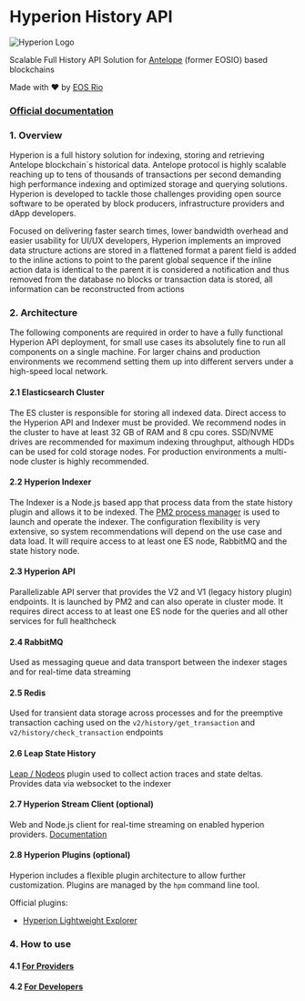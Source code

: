 # Hyperion History API

<picture>
  <source media="(prefers-color-scheme: dark)" srcset="https://eosrio.io/hyperion-white.png">
  <img alt="Hyperion Logo" src="https://eosrio.io/hyperion.png">
</picture>

Scalable Full History API Solution for [Antelope](https://antelope.io/) (former EOSIO) based blockchains

Made with ♥ by [EOS Rio](https://eosrio.io/)

### [Official documentation](https://hyperion.docs.eosrio.io)

### 1. Overview

Hyperion is a full history solution for indexing, storing and retrieving Antelope blockchain`s historical data.
Antelope protocol is highly scalable reaching up to tens of thousands of transactions per second demanding high performance indexing and optimized storage and querying solutions. Hyperion is developed to tackle those challenges providing open source software to be operated by block producers, infrastructure providers and dApp developers.

Focused on delivering faster search times, lower bandwidth overhead and easier usability for UI/UX developers, Hyperion implements an improved data structure
actions are stored in a flattened format
a parent field is added to the inline actions to point to the parent global sequence
if the inline action data is identical to the parent it is considered a notification and thus removed from the database
no blocks or transaction data is stored, all information can be reconstructed from actions

### 2. Architecture
The following components are required in order to have a fully functional Hyperion API deployment, 
for small use cases its absolutely fine to run all components on a single machine. For larger chains and 
production environments we recommend setting them up into different servers under a high-speed local network.

#### 2.1 Elasticsearch Cluster
The ES cluster is responsible for storing all indexed data.
Direct access to the Hyperion API and Indexer must be provided. We recommend nodes in the 
cluster to have at least 32 GB of RAM and 8 cpu cores. SSD/NVME drives are recommended for 
maximum indexing throughput, although HDDs can be used for cold storage nodes.
For production environments a multi-node cluster is highly recommended.

#### 2.2 Hyperion Indexer
The Indexer is a Node.js based app that process data from the state history plugin and allows it to be indexed.
The [PM2 process manager](https://pm2.keymetrics.io) is used to launch and operate the indexer. The configuration flexibility is very extensive, 
so system recommendations will depend on the use case and data load. It will require access to at least one ES node, 
RabbitMQ and the state history node.

#### 2.3 Hyperion API
Parallelizable API server that provides the V2 and V1 (legacy history plugin) endpoints.
It is launched by PM2 and can also operate in cluster mode. It requires direct access to 
at least one ES node for the queries and all other services for full healthcheck

#### 2.4 RabbitMQ
Used as messaging queue and data transport between the indexer stages and for real-time data streaming

#### 2.5 Redis
Used for transient data storage across processes and for the preemptive transaction caching used on the `v2/history/get_transaction` and `v2/history/check_transaction` endpoints

#### 2.6 Leap State History
[Leap / Nodeos](https://github.com/AntelopeIO/leap/tree/main/plugins/state_history_plugin) plugin used to collect action traces and state deltas. Provides data via websocket to the indexer

#### 2.7 Hyperion Stream Client (optional)
Web and Node.js client for real-time streaming on enabled hyperion providers. [Documentation](https://hyperion.docs.eosrio.io/stream_client/)

#### 2.8 Hyperion Plugins (optional)
 Hyperion includes a flexible plugin architecture to allow further customization. Plugins are managed by the `hpm` command line tool.

Official plugins:
- [Hyperion Lightweight Explorer](https://github.com/eosrio/hyperion-explorer-plugin)

### 4. How to use

#### 4.1 [For Providers](https://hyperion.docs.eosrio.io/manual_installation/)

#### 4.2 [For Developers](https://hyperion.docs.eosrio.io/howtouse/)
